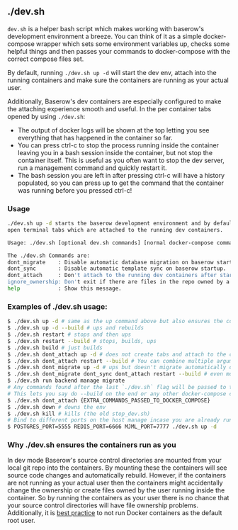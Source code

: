 ## ./dev.sh

`dev.sh` is a helper bash script which makes working with baserow's development
environment a breeze. You can think of it as a simple docker-compose wrapper which 
sets some environment variables up, checks some helpful things and then passes your 
commands to docker-compose with the correct compose files set.

By default, running `./dev.sh up -d` will start the dev env, attach into the running
containers and make sure the containers are running as your actual user.

Additionally, Baserow's dev containers are especially configured to make the attaching
experience smooth and useful. In the per container tabs opened by using `./dev.sh`:

* The output of docker logs will be shown at the top letting you see everything that has
  happened in the container so far.
* You can press ctrl-c to stop the process running inside the container leaving you in a
  bash session inside the container, but not stop the container itself. This is useful
  as you often want to stop the dev server, run a management command and quickly restart
  it.
* The bash session you are left in after pressing ctrl-c will have a history populated,
  so you can press up to get the command that the container was running before you
  pressed ctrl-c!
  
### Usage

```bash
./dev.sh up -d starts the baserow development environment and by default attempts to
open terminal tabs which are attached to the running dev containers.

Usage: ./dev.sh [optional dev.sh commands] [normal docker-compose commands]

The ./dev.sh Commands are:
dont_migrate    : Disable automatic database migration on baserow startup.
dont_sync       : Disable automatic template sync on baserow startup.
dont_attach     : Don't attach to the running dev containers after starting them.
ignore_ownership: Don't exit if there are files in the repo owned by a different user.
help            : Show this message.
```

### Examples of ./dev.sh usage:

```bash
$ ./dev.sh up -d # same as the up command above but also ensures the containers run as the running user!
$ ./dev.sh up -d --build # ups and rebuilds
$ ./dev.sh restart # stops and then ups
$ ./dev.sh restart --build # stops, builds, ups
$ ./dev.sh build # just builds
$ ./dev.sh dont_attach up -d # does not create tabs and attach to the containers at the end
$ ./dev.sh dont_attach restart --build # You can combine multiple arguments like so
$ ./dev.sh dont_migrate up -d # ups but doesn't migrate automatically on startup
$ ./dev.sh dont_migrate dont_sync dont_attach restart --build # even more flags!
$ ./dev.sh run backend manage migrate
# Any commands found after the last `./dev.sh` flag will be passed to the `docker-compose` call made by dev.sh
# This lets you say do --build on the end or any other docker-compose commands using dev.sh!
$ ./dev.sh dont_attach {EXTRA_COMMANDS_PASSED_TO_DOCKER_COMPOSE}  
$ ./dev.sh down # downs the env
$ ./dev.sh kill # kills (the old stop_dev.sh)
# Bind to different ports on the host manage incase you are already running them and they clash! (also works with just docker-compose up)
$ POSTGRES_PORT=5555 REDIS_PORT=6666 MJML_PORT=7777 ./dev.sh up -d
```

### Why ./dev.sh ensures the containers run as you

In dev mode Baserow's source control directories are mounted from your local git repo
into the containers. By mounting these the containers will see source code changes and
automatically rebuild. However, if the containers are not running as your actual user
then the containers might accidentally change the ownership or create files owned by the
user running inside the container. So by running the containers as your user there is no
chance that your source control directories will have file ownership problems.
Additionally, it
is [best practice](https://medium.com/@mccode/processes-in-containers-should-not-run-as-root-2feae3f0df3b)
to not run Docker containers as the default root user.
